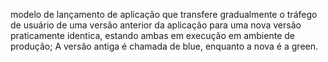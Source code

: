 modelo de lançamento de aplicação que transfere gradualmente o tráfego de usuário de uma versão anterior da aplicação para uma nova versão praticamente identica, estando ambas em execução em ambiente de produção;
A versão antiga é chamada de blue, enquanto a nova é a green. 